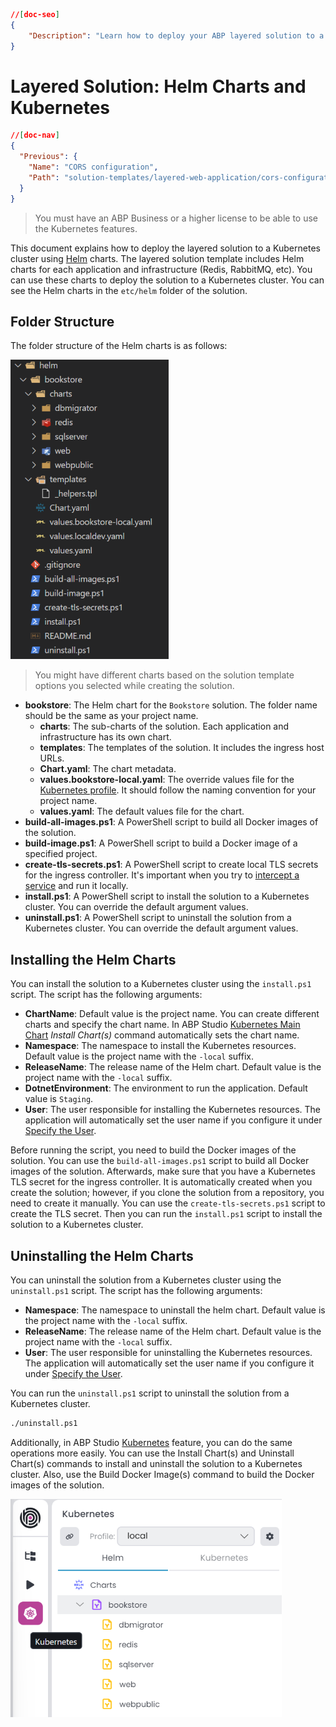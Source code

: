 ```json
//[doc-seo]
{
    "Description": "Learn how to deploy your ABP layered solution to a Kubernetes cluster using Helm charts, complete with folder structure guidance."
}
```

# Layered Solution: Helm Charts and Kubernetes

````json
//[doc-nav]
{
  "Previous": {
    "Name": "CORS configuration",
    "Path": "solution-templates/layered-web-application/cors-configuration"
  }
}
````

> You must have an ABP Business or a higher license to be able to use the Kubernetes features.

This document explains how to deploy the layered solution to a Kubernetes cluster using [Helm](https://helm.sh/) charts. The layered solution template includes Helm charts for each application and infrastructure (Redis, RabbitMQ, etc). You can use these charts to deploy the solution to a Kubernetes cluster. You can see the Helm charts in the `etc/helm` folder of the solution.

## Folder Structure

The folder structure of the Helm charts is as follows:

![helm-folder](images/helm-folder.png)

> You might have different charts based on the solution template options you selected while creating the solution.

* **bookstore**: The Helm chart for the `Bookstore` solution. The folder name should be the same as your project name.
  * **charts**: The sub-charts of the solution. Each application and infrastructure has its own chart.
  * **templates**: The templates of the solution. It includes the ingress host URLs.
  * **Chart.yaml**: The chart metadata.
  * **values.bookstore-local.yaml**: The override values file for the [Kubernetes profile](../../studio/kubernetes.md#profile). It should follow the naming convention for your project name.
  * **values.yaml**: The default values file for the chart.
* **build-all-images.ps1**: A PowerShell script to build all Docker images of the solution.
* **build-image.ps1**: A PowerShell script to build a Docker image of a specified project.
* **create-tls-secrets.ps1**: A PowerShell script to create local TLS secrets for the ingress controller. It's important when you try to [intercept a service](../../studio/kubernetes.md#intercept-a-service) and run it locally.
* **install.ps1**: A PowerShell script to install the solution to a Kubernetes cluster. You can override the default argument values.
* **uninstall.ps1**: A PowerShell script to uninstall the solution from a Kubernetes cluster. You can override the default argument values.

## Installing the Helm Charts

You can install the solution to a Kubernetes cluster using the `install.ps1` script. The script has the following arguments:

* **ChartName**: Default value is the project name. You can create different charts and specify the chart name. In ABP Studio [Kubernetes Main Chart](../../studio/kubernetes.md#main-chart) *Install Chart(s)* command automatically sets the chart name.
* **Namespace**: The namespace to install the Kubernetes resources. Default value is the project name with the `-local` suffix.
* **ReleaseName**: The release name of the Helm chart. Default value is the project name with the `-local` suffix.
* **DotnetEnvironment**: The environment to run the application. Default value is `Staging`.
* **User**: The user responsible for installing the Kubernetes resources. The application will automatically set the user name if you configure it under [Specify the User](../../studio/kubernetes.md#specify-the-user).  

Before running the script, you need to build the Docker images of the solution. You can use the `build-all-images.ps1` script to build all Docker images of the solution. Afterwards, make sure that you have a Kubernetes TLS secret for the ingress controller. It is automatically created when you create the solution; however, if you clone the solution from a repository, you need to create it manually. You can use the `create-tls-secrets.ps1` script to create the TLS secret. Then you can run the `install.ps1` script to install the solution to a Kubernetes cluster.

## Uninstalling the Helm Charts

You can uninstall the solution from a Kubernetes cluster using the `uninstall.ps1` script. The script has the following arguments:

* **Namespace**: The namespace to uninstall the helm chart. Default value is the project name with the `-local` suffix.
* **ReleaseName**: The release name of the Helm chart. Default value is the project name with the `-local` suffix.
* **User**: The user responsible for uninstalling the Kubernetes resources. The application will automatically set the user name if you configure it under [Specify the User](../../studio/kubernetes.md#specify-the-user).  

You can run the `uninstall.ps1` script to uninstall the solution from a Kubernetes cluster.

```bash
./uninstall.ps1
```

Additionally, in ABP Studio [Kubernetes](../../studio/kubernetes.md) feature, you can do the same operations more easily. You can use the Install Chart(s) and Uninstall Chart(s) commands to install and uninstall the solution to a Kubernetes cluster. Also, use the Build Docker Image(s) command to build the Docker images of the solution.

![kubernetes](images/kubernetes.png)